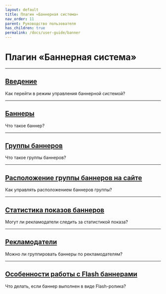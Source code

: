 ```yaml
---
layout: default
title: Плагин «Баннерная система»
nav_order: 11
parent: Руководство пользователя
has_children: true
permalink: /docs/user-guide/banner
---
```


# Плагин «Баннерная система»
---

## [Введение]({{site.baseurl}}/docs/user-guide/banner/intro.html)

Как перейти в режим управления баннерной системой?

---

## [Баннеры]({{site.baseurl}}/docs/user-guide/banner/banners.html)

Что такое баннер?

---

## [Группы баннеров]({{site.baseurl}}/docs/user-guide/banner/groups.html)

Что такое группы баннеров?

---

## [Расположение группы баннеров на сайте]({{site.baseurl}}/docs/user-guide/banner/groups-2.html)

Как управлять расположением баннеров группы?

---

## [Статистика показов баннеров]({{site.baseurl}}/docs/user-guide/banner/stats.html)

Могут ли рекламодатели следить за статистикой показа?

---

## [Рекламодатели]({{site.baseurl}}/docs/user-guide/banner/adv.html)

Можно ли группировать баннеры по рекламодателям?

---

## [Особенности работы с Flash баннерами]({{site.baseurl}}/docs/user-guide/banner/flash.html)

Что делать, если баннер выполнен в виде Flash-ролика?

